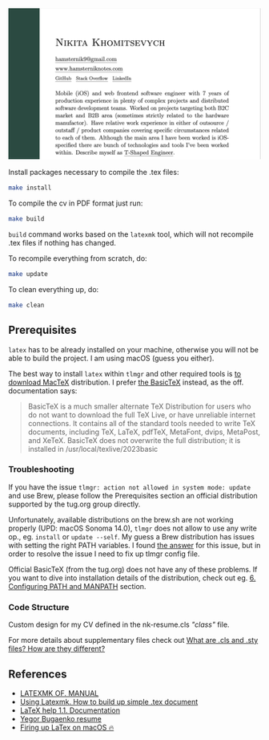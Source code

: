 <img src="img/1.2.0.png" width="640">

Install packages necessary to compile the .tex files:

```bash
make install
```

To compile the cv in PDF format just run:

```sh
make build
```

`build` command works based on the `latexmk` tool, which will not recompile .tex files if nothing has changed. 

To recompile everything from scratch, do:

```sh
make update
```

To clean everything up, do:

```sh
make clean
```

## Prerequisites

`latex` has to be already installed on your machine, otherwise you will not be able to build the project. I am using macOS (guess you either).

The best way to install `latex` within `tlmgr` and other required tools is [to download MacTeX](https://tug.org/mactex/mactex-download.html) distribution. I prefer [the BasicTeX](https://tug.org/mactex/morepackages.html) instead, as the off. documentation says:

> BasicTeX is a much smaller alternate TeX Distribution for users who do not want to download the full TeX Live, or have unreliable internet connections. It contains all of the standard tools needed to write TeX documents, including TeX, LaTeX, pdfTeX, MetaFont, dvips, MetaPost, and XeTeX. BasicTeX does not overwrite the full distribution; it is installed in /usr/local/texlive/2023basic

### Troubleshooting

If you have the issue `tlmgr: action not allowed in system mode: update` and use Brew, please follow the Prerequisites section an official distribution supported by the tug.org group directly.

Unfortunately, available distributions on the brew.sh are not working properly (UPD: macOS Sonoma 14.0), `tlmgr` does not allow to use any write op., eg. `install` or `update --self`. My guess a Brew distribution has issues with setting the right PATH variables. I found [the answer](https://tex.stackexchange.com/a/634438) for this issue, but in order to resolve the issue I need to fix up tlmgr config file.

Official BasicTeX (from the tug.org) does not have any of these problems. If you want to dive into installation details of the distribution, check out eg. [6. Configuring PATH and MANPATH](https://www.tug.org/mactex/BasicTeX.pdf) section.

### Code Structure

Custom design for my CV defined in the nk-resume.cls _"class"_ file.

For more details about supplementary files check out [What are .cls and .sty files? How are they different?](https://tug.org/pracjourn/2005-3/asknelly/nelly-sty-&-cls.pdf)

## References

- [LATEXMK OF. MANUAL](https://mirrors.up.pt/pub/CTAN/support/latexmk/latexmk.pdf)
- [Using Latexmk. How to build up simple .tex document](https://mg.readthedocs.io/latexmk.html)
- [LaTeX help 1.1. Documentation](http://www.emerson.emory.edu/services/latex/latex_toc.html)
- [Yegor Bugaenko resume](https://github.com/yegor256/blog/blob/master/_latex/resume-boring.tex)
- [Firing up LaTex on macOS 🔥](https://gist.github.com/LucaCappelletti94/920186303d71c85e66e76ff989ea6b62)
